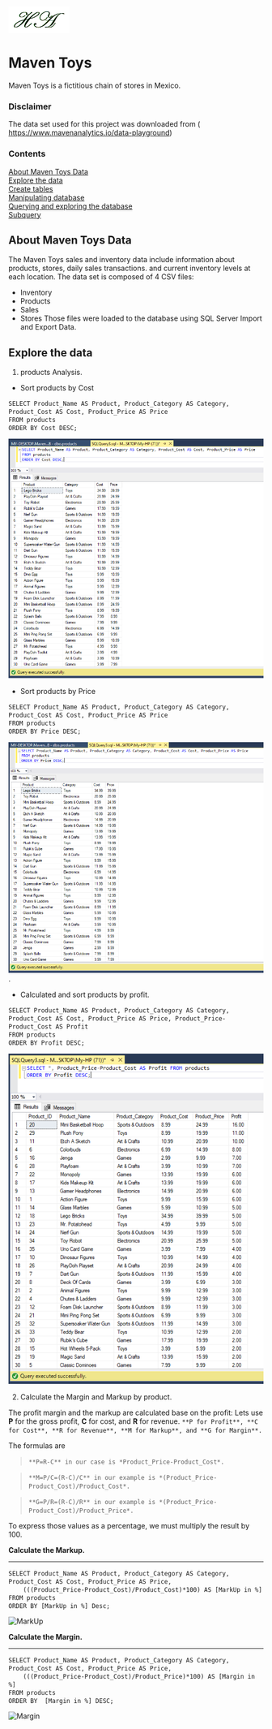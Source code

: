 ![Logo](https://github.com/hamajid/Sales_DataBase_MySQL/blob/main/Media/HA_Logo.png) 

# Maven Toys 

Maven Toys is a fictitious chain of stores in Mexico.

### Disclaimer

The data set used for this project was downloaded from ( https://www.mavenanalytics.io/data-playground)

### Contents

[About Maven Toys Data](#about-Maven-Toys-Data)<br/>
[Explore the data ](#Explore-the-data)<br/>
[Create tables ](#Create-tables)<br/>
[Manipulating database](#Manipulating)<br/>
[Querying and exploring the database](#Querying)<br/>
[Subquery](#Subquery)<br/>

<a name=about-Maven-Toys-Data></a>
## About Maven Toys Data

The Maven Toys sales and inventory data include information about products, stores, daily sales transactions. and current inventory levels at each location.
The data set is composed of 4 CSV files:
- Inventory
- Products
- Sales
- Stores
Those files were loaded to the database using SQL Server Import and Export Data.

<a name=Explore-the-data></a>
## Explore the data

1. products Analysis.

- Sort products by Cost
```
SELECT Product_Name AS Product, Product_Category AS Category, Product_Cost AS Cost, Product_Price AS Price 
FROM products
ORDER BY Cost DESC;
```
![Prod_Cost](https://github.com/hamajid/MavenToysDataAnalysis/blob/main/Media/Prod_Cost.PNG) 
- Sort products by Price
```
SELECT Product_Name AS Product, Product_Category AS Category, Product_Cost AS Cost, Product_Price AS Price 
FROM products
ORDER BY Price DESC;
```
![Prod_Price](https://github.com/hamajid/MavenToysDataAnalysis/blob/main/Media/Prod_Price.PNG).
- Calculated and sort products by profit.
```
SELECT Product_Name AS Product, Product_Category AS Category, Product_Cost AS Cost, Product_Price AS Price, Product_Price-Product_Cost AS Profit 
FROM products
ORDER BY Profit DESC;
```
![Prod_Profit](https://github.com/hamajid/MavenToysDataAnalysis/blob/main/Media/Prod_Profit.PNG) 

2. Calculate the Margin and Markup by product.

The profit margin and the markup are calculated base on the profit:
Lets use **P** for the gross profit, **C** for cost, and **R** for revenue. 
```**P for Profit**, **C for Cost**, **R for Revenue**, **M for Markup**, and **G for Margin**.```

The formulas are

>```**P=R-C** in our case is *Product_Price-Product_Cost*.```

>```**M=P/C=(R-C)/C** in our example is *(Product_Price-Product_Cost)/Product_Cost*.```

>```**G=P/R=(R-C)/R** in our example is *(Product_Price-Product_Cost)/Product_Price*.```
  
To express those values as a percentage, we must multiply the result by 100.

**Calculate the Markup.**
___
```
SELECT Product_Name AS Product, Product_Category AS Category, Product_Cost AS Cost, Product_Price AS Price,
	(((Product_Price-Product_Cost)/Product_Cost)*100) AS [MarkUp in %]
FROM products
ORDER BY [MarkUp in %] Desc;
```
![MarkUp](https://github.com/hamajid/MavenToysDataAnalysis/blob/main/Media/Markup.PNG) 

**Calculate the Margin.**
___
```
SELECT Product_Name AS Product, Product_Category AS Category, Product_Cost AS Cost, Product_Price AS Price,
	(((Product_Price-Product_Cost)/Product_Price)*100) AS [Margin in %]
FROM products
ORDER BY  [Margin in %] DESC;
```
![Margin](https://github.com/hamajid/MavenToysDataAnalysis/blob/main/Media/Margin.PNG) 

